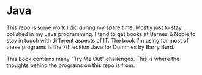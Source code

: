 # Java
This repo is some work I did during my spare time. Mostly just to stay polished in my Java programming. I tend to get books at Barnes & Noble to stay in touch with different aspects of IT. The book I'm using for most of these programs is the 7th edition Java for Dummies by Barry Burd.

This book contains many "Try Me Out" challenges. This is where the thoughts behind the programs on this repo is from.
